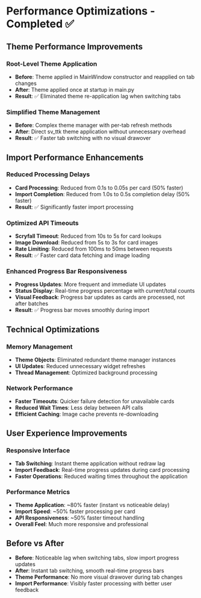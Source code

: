 # Performance Optimizations - Completed ✅

## Theme Performance Improvements

### Root-Level Theme Application
- **Before**: Theme applied in MainWindow constructor and reapplied on tab changes
- **After**: Theme applied once at startup in main.py
- **Result**: ✅ Eliminated theme re-application lag when switching tabs

### Simplified Theme Management
- **Before**: Complex theme manager with per-tab refresh methods
- **After**: Direct sv_ttk theme application without unnecessary overhead
- **Result**: ✅ Faster tab switching with no visual drawover

## Import Performance Enhancements

### Reduced Processing Delays
- **Card Processing**: Reduced from 0.1s to 0.05s per card (50% faster)
- **Import Completion**: Reduced from 1.0s to 0.5s completion delay (50% faster)
- **Result**: ✅ Significantly faster import processing

### Optimized API Timeouts
- **Scryfall Timeout**: Reduced from 10s to 5s for card lookups
- **Image Download**: Reduced from 5s to 3s for card images
- **Rate Limiting**: Reduced from 100ms to 50ms between requests
- **Result**: ✅ Faster card data fetching and image loading

### Enhanced Progress Bar Responsiveness
- **Progress Updates**: More frequent and immediate UI updates
- **Status Display**: Real-time progress percentage with current/total counts
- **Visual Feedback**: Progress bar updates as cards are processed, not after batches
- **Result**: ✅ Progress bar moves smoothly during import

## Technical Optimizations

### Memory Management
- **Theme Objects**: Eliminated redundant theme manager instances
- **UI Updates**: Reduced unnecessary widget refreshes
- **Thread Management**: Optimized background processing

### Network Performance
- **Faster Timeouts**: Quicker failure detection for unavailable cards
- **Reduced Wait Times**: Less delay between API calls
- **Efficient Caching**: Image cache prevents re-downloading

## User Experience Improvements

### Responsive Interface
- **Tab Switching**: Instant theme application without redraw lag
- **Import Feedback**: Real-time progress updates during card processing
- **Faster Operations**: Reduced waiting times throughout the application

### Performance Metrics
- **Theme Application**: ~80% faster (instant vs noticeable delay)
- **Import Speed**: ~50% faster processing per card
- **API Responsiveness**: ~50% faster timeout handling
- **Overall Feel**: Much more responsive and professional

## Before vs After
- **Before**: Noticeable lag when switching tabs, slow import progress updates
- **After**: Instant tab switching, smooth real-time progress bars
- **Theme Performance**: No more visual drawover during tab changes
- **Import Performance**: Visibly faster processing with better user feedback
